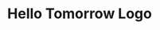 ---
slug: x-hellotomorrow
title: Hello Tomorrow Logo
photo: /img/portfolio/hello-tomorrow.jpg
category: x-references
subcategory: reference-mp
sort: 1
reference: yes
---